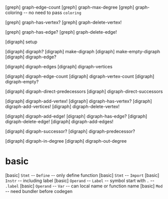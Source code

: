 [greph] graph-edge-count
[greph] graph-max-degree
[greph] graph-coloring -- no need to pass `coloring`

[greph] graph-has-vertex?
[greph] graph-delete-vertex!

[greph] graph-has-edge?
[greph] graph-delete-edge!

[digraph] setup

[digraph] digraph?
[digraph] make-digraph
[digraph] make-empty-digraph
[digraph] digraph-edge?

[digraph] digraph-edges
[digraph] digraph-vertices

[digraph] digraph-edge-count
[digraph] digraph-vertex-count
[digraph] digraph-empty?

[digraph] digraph-direct-predecessors
[digraph] digraph-direct-successors

[digraph] digraph-add-vertex!
[digraph] digraph-has-vertex?
[digraph] digraph-add-vertices!
[digraph] digraph-delete-vertex!

[digraph] digraph-add-edge!
[digraph] digraph-has-edge?
[digraph] digraph-delete-edge!
[digraph] digraph-add-edges!

[digraph] digraph-successor?
[digraph] digraph-predecessor?

[digraph] digraph-in-degree
[digraph] digraph-out-degree

# basic

[basic] `Stmt` -- `Define` -- only define function
[basic] `Stmt` -- `Import`
[basic] `Instr` -- including label
[basic] `Operand` -- `Label` -- symbol start with `.` -- `.label`
[basic] `Operand` -- `Var` -- can local name or function name
[basic] `Mod` -- need bundler before codegen
